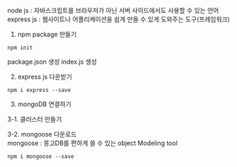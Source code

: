 node js : 자바스크립트를 브라우저가 아닌 서버 사이드에서도 사용할 수 있는 언어
express js : 웹사이트나 어플리케이션을 쉽게 만들 수 있게 도와주는 도구(프레임워크)

1. npm package 만들기

```
npm init
```

package.json 생성
index.js 생성

2. express js 다운받기

```
npm i express --save
```

3. mongoDB 연결하기

3-1. 클러스터 만들기<br>

3-2. mongoose 다운로드<br>
mongoose : 몽고DB를 편하게 쓸 수 있는 object Modeling tool

```
npm i mongoose --save
```

